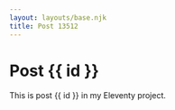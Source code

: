```yaml
---
layout: layouts/base.njk
title: Post 13512
---
```


# Post {{ id }}

This is post {{ id }} in my Eleventy project.
